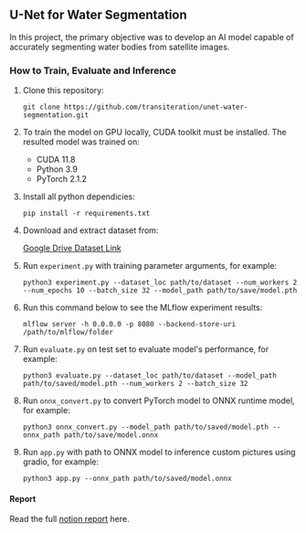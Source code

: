 ## U-Net for Water Segmentation

In this project, the primary objective was to develop an AI model capable of accurately segmenting water bodies from satellite images.

### How to Train, Evaluate and Inference

1. Clone this repository:
    
    `git clone https://github.com/transiteration/unet-water-segmentation.git` 
    
2. To train the model on GPU locally, CUDA toolkit must be installed. The resulted model was trained on:
    - CUDA 11.8
    - Python 3.9
    - PyTorch 2.1.2
3. Install all python dependicies:
    
    `pip install -r requirements.txt`
    
4. Download and extract dataset from:
    
    [Google Drive Dataset Link](https://drive.google.com/file/d/1ycnrrZOhYckGJgGeXSJvOI5s77PRcU5g/view?usp=drive_link)
    
5. Run `experiment.py` with training parameter arguments, for example:
    
    `python3 experiment.py --dataset_loc path/to/dataset --num_workers 2 --num_epochs 10 --batch_size 32 --model_path path/to/save/model.pth`

6. Run this command below to see the MLflow experiment results:

    `mlflow server -h 0.0.0.0 -p 8080 --backend-store-uri /path/to/mlflow/folder`
    
7. Run `evaluate.py` on test set to evaluate model's performance, for example:

    `python3 evaluate.py --dataset_loc path/to/dataset --model_path path/to/saved/model.pth --num_workers 2 --batch_size 32`

8. Run `onnx_convert.py` to convert PyTorch model to ONNX runtime model, for example:

    `python3 onnx_convert.py --model_path path/to/saved/model.pth --onnx_path path/to/save/model.onnx`

9. Run `app.py` with path to ONNX model to inference custom pictures using gradio, for example:
    
    `python3 app.py --onnx_path path/to/saved/model.onnx`

#### Report

Read the full [notion report](https://www.notion.so/thankscarbon/U-Net-Model-for-Water-Segmentation-9bacf3912dc148098f4dd3b3473326d0) here.
